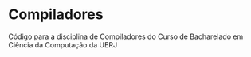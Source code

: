 # Compiladores
Código para a disciplina de Compiladores do Curso de Bacharelado em Ciência da Computação da UERJ
